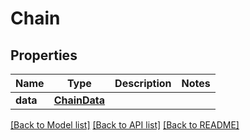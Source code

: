 # Chain

## Properties
Name | Type | Description | Notes
------------ | ------------- | ------------- | -------------
**data** | [**ChainData**](ChainData.md) |  | 

[[Back to Model list]](../README.md#documentation-for-models) [[Back to API list]](../README.md#documentation-for-api-endpoints) [[Back to README]](../README.md)


